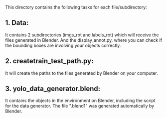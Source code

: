 This directory contains the following tasks for each file/subdirectory:

## 1. Data: 
It contains 2 subdirectories (imgs_rot and labels_rot) which will receive 
the files generated in Blender. And the display_annot.py, where you can check if the 
bounding boxes are involving your objects correctly. 

## 2. createtrain_test_path.py: 
It will create the paths to the files generated by Blender
on your computer.

## 3. yolo_data_generator.blend: 
It contains the objects in the environment on Blender, 
including the script for the data generator. The file ".blend1" was generated automatically
by Blender.
